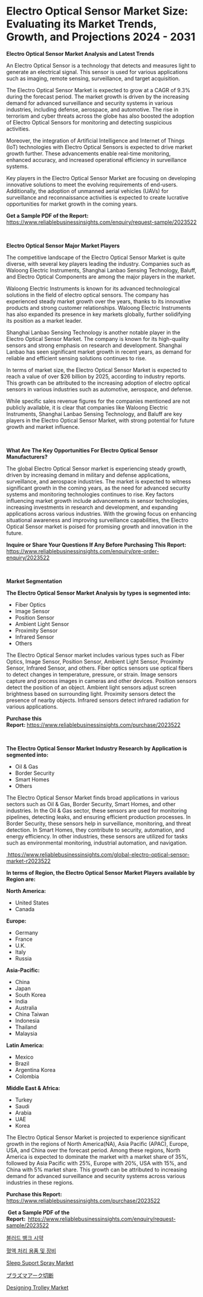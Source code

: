 <p><h1>Electro Optical Sensor Market Size: Evaluating its Market Trends, Growth, and Projections 2024 - 2031</h1></p><p><strong>Electro Optical Sensor Market Analysis and Latest Trends</strong></p>
<p><p>An Electro Optical Sensor is a technology that detects and measures light to generate an electrical signal. This sensor is used for various applications such as imaging, remote sensing, surveillance, and target acquisition.</p><p>The Electro Optical Sensor Market is expected to grow at a CAGR of 9.3% during the forecast period. The market growth is driven by the increasing demand for advanced surveillance and security systems in various industries, including defense, aerospace, and automotive. The rise in terrorism and cyber threats across the globe has also boosted the adoption of Electro Optical Sensors for monitoring and detecting suspicious activities.</p><p>Moreover, the integration of Artificial Intelligence and Internet of Things (IoT) technologies with Electro Optical Sensors is expected to drive market growth further. These advancements enable real-time monitoring, enhanced accuracy, and increased operational efficiency in surveillance systems.</p><p>Key players in the Electro Optical Sensor Market are focusing on developing innovative solutions to meet the evolving requirements of end-users. Additionally, the adoption of unmanned aerial vehicles (UAVs) for surveillance and reconnaissance activities is expected to create lucrative opportunities for market growth in the coming years.</p></p>
<p><strong>Get a Sample PDF of the Report:&nbsp;</strong> <a href="https://www.reliablebusinessinsights.com/enquiry/request-sample/2023522">https://www.reliablebusinessinsights.com/enquiry/request-sample/2023522</a></p>
<p>&nbsp;</p>
<p><strong>Electro Optical Sensor Major Market Players</strong></p>
<p><p>The competitive landscape of the Electro Optical Sensor Market is quite diverse, with several key players leading the industry. Companies such as Waloong Electric Instruments, Shanghai Lanbao Sensing Technology, Baluff, and Electro Optical Components are among the major players in the market. </p><p>Waloong Electric Instruments is known for its advanced technological solutions in the field of electro optical sensors. The company has experienced steady market growth over the years, thanks to its innovative products and strong customer relationships. Waloong Electric Instruments has also expanded its presence in key markets globally, further solidifying its position as a market leader.</p><p>Shanghai Lanbao Sensing Technology is another notable player in the Electro Optical Sensor Market. The company is known for its high-quality sensors and strong emphasis on research and development. Shanghai Lanbao has seen significant market growth in recent years, as demand for reliable and efficient sensing solutions continues to rise.</p><p>In terms of market size, the Electro Optical Sensor Market is expected to reach a value of over $26 billion by 2025, according to industry reports. This growth can be attributed to the increasing adoption of electro optical sensors in various industries such as automotive, aerospace, and defense.</p><p>While specific sales revenue figures for the companies mentioned are not publicly available, it is clear that companies like Waloong Electric Instruments, Shanghai Lanbao Sensing Technology, and Baluff are key players in the Electro Optical Sensor Market, with strong potential for future growth and market influence.</p></p>
<p>&nbsp;</p>
<p><strong>What Are The Key Opportunities For Electro Optical Sensor Manufacturers?</strong></p>
<p><p>The global Electro Optical Sensor market is experiencing steady growth, driven by increasing demand in military and defense applications, surveillance, and aerospace industries. The market is expected to witness significant growth in the coming years, as the need for advanced security systems and monitoring technologies continues to rise. Key factors influencing market growth include advancements in sensor technologies, increasing investments in research and development, and expanding applications across various industries. With the growing focus on enhancing situational awareness and improving surveillance capabilities, the Electro Optical Sensor market is poised for promising growth and innovation in the future.</p></p>
<p><strong>Inquire or Share Your Questions If Any Before Purchasing This Report:</strong> <a href="https://www.reliablebusinessinsights.com/enquiry/pre-order-enquiry/2023522">https://www.reliablebusinessinsights.com/enquiry/pre-order-enquiry/2023522</a></p>
<p>&nbsp;</p>
<p><strong>Market Segmentation</strong></p>
<p><strong>The Electro Optical Sensor Market Analysis by types is segmented into:</strong></p>
<p><ul><li>Fiber Optics</li><li>Image Sensor</li><li>Position Sensor</li><li>Ambient Light Sensor</li><li>Proximity Sensor</li><li>Infrared Sensor</li><li>Others</li></ul></p>
<p><p>The Electro Optical Sensor market includes various types such as Fiber Optics, Image Sensor, Position Sensor, Ambient Light Sensor, Proximity Sensor, Infrared Sensor, and others. Fiber optics sensors use optical fibers to detect changes in temperature, pressure, or strain. Image sensors capture and process images in cameras and other devices. Position sensors detect the position of an object. Ambient light sensors adjust screen brightness based on surrounding light. Proximity sensors detect the presence of nearby objects. Infrared sensors detect infrared radiation for various applications.</p></p>
<p><strong>Purchase this Report:&nbsp;</strong><a href="https://www.reliablebusinessinsights.com/purchase/2023522">https://www.reliablebusinessinsights.com/purchase/2023522</a></p>
<p>&nbsp;</p>
<p><strong>The Electro Optical Sensor Market Industry Research by Application is segmented into:</strong></p>
<p><ul><li>Oil & Gas</li><li>Border Security</li><li>Smart Homes</li><li>Others</li></ul></p>
<p><p>The Electro Optical Sensor Market finds broad applications in various sectors such as Oil & Gas, Border Security, Smart Homes, and other industries. In the Oil & Gas sector, these sensors are used for monitoring pipelines, detecting leaks, and ensuring efficient production processes. In Border Security, these sensors help in surveillance, monitoring, and threat detection. In Smart Homes, they contribute to security, automation, and energy efficiency. In other industries, these sensors are utilized for tasks such as environmental monitoring, industrial automation, and navigation.</p></p>
<p><a href="https://www.reliablebusinessinsights.com/global-electro-optical-sensor-market-r2023522">&nbsp;https://www.reliablebusinessinsights.com/global-electro-optical-sensor-market-r2023522</a></p>
<p><strong>In terms of Region, the Electro Optical Sensor Market Players available by Region are:</strong></p>
<p>
    <p> <strong> North America: </strong>
        <ul>
            <li>United States</li>
            <li>Canada</li>
        </ul>
        </p> 
    <p> <strong> Europe: </strong>
        <ul>
            <li>Germany</li>
            <li>France</li>
            <li>U.K.</li>
            <li>Italy</li>
            <li>Russia</li>
        </ul>
        </p> 
    <p> <strong> Asia-Pacific: </strong>
        <ul>
            <li>China</li>
            <li>Japan</li>
            <li>South Korea</li>
            <li>India</li>
            <li>Australia</li>
            <li>China Taiwan</li>
            <li>Indonesia</li>
            <li>Thailand</li>
            <li>Malaysia</li>
        </ul>
        </p> 
    <p> <strong> Latin America: </strong>
        <ul>
            <li>Mexico</li>
            <li>Brazil</li>
            <li>Argentina Korea</li>
            <li>Colombia</li>
        </ul>
        </p> 
    <p> <strong> Middle East & Africa: </strong>
        <ul>
            <li>Turkey</li>
            <li>Saudi</li>
            <li>Arabia</li>
            <li>UAE</li>
            <li>Korea</li>
        </ul>
    </p>
    </p>
<p><p>The Electro Optical Sensor Market is projected to experience significant growth in the regions of North America(NA), Asia Pacific (APAC), Europe, USA, and China over the forecast period. Among these regions, North America is expected to dominate the market with a market share of 35%, followed by Asia Pacific with 25%, Europe with 20%, USA with 15%, and China with 5% market share. This growth can be attributed to increasing demand for advanced surveillance and security systems across various industries in these regions.</p></p>
<p><strong>Purchase this Report: </strong><a href="https://www.reliablebusinessinsights.com/purchase/2023522">https://www.reliablebusinessinsights.com/purchase/2023522</a></p>
<p>&nbsp;<strong>Get a Sample PDF of the Report:&nbsp;&nbsp;</strong><a href="https://www.reliablebusinessinsights.com/enquiry/request-sample/2023522">https://www.reliablebusinessinsights.com/enquiry/request-sample/2023522</a></p>
<p><strong></strong></p>
<p><p><a href="https://github.com/gambitz1998/Market-Research-Report-List-1/blob/main/7006989156161.md">블러드 뱅크 시약</a></p><p><a href="https://github.com/nhaiquang84/Market-Research-Report-List-1/blob/main/4171337156162.md">혈액 처리 용품 및 장비</a></p><p><a href="https://github.com/tamvrosiya/Market-Research-Report-List-4/blob/main/sleep-suport-spray-market.md">Sleep Suport Spray Market</a></p><p><a href="https://github.com/NikitaBruen/Market-Research-Report-List-1/blob/main/2765366147119.md">プラズマアーク切断</a></p><p><a href="https://github.com/pizolina/Market-Research-Report-List-5/blob/main/designing-trolley-market.md">Designing Trolley Market</a></p></p>